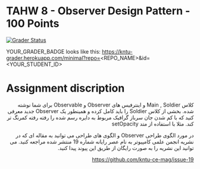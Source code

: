 # TAHW 8 - Observer Design Pattern - 100 Points

[![Grader Status](YOUR_GRADER_BADGE)](YOUR_GRADER_BADGE)

YOUR_GRADER_BADGE looks like this: https://kntu-grader.herokuapp.com/minimal?repo=<REPO_NAME>&id=<YOUR_STUDENT_ID>


# Assignment discription

<alt dir="rtl" align="right">
  
 کلاس Main , Soldier و اینترفیس های Observer و Observable برای شما نوشته شده. بخشی از کلاس Soldier را باید کامل کرده و همینطور یک Observer جدید معرفی کنید که با کم شدن جان سرباز گرافیک مربوط به دایره رسم شده را رفته رفته کمرنگ تر کند. مثلا با استفاده از متد setOpacity
 
 در مورد الگوی طراحی Observer و الگوی های طراحی می توانید به مقاله ای که در نشریه انجمن علمی کامپیوتر به نام عصر رایانه شماره 19 منتشر شده مراجعه کنید. می توانید این نشریه را به صورت رایگان از طریق این پیوند پیدا کنید.
  
  
  https://github.com/kntu-ce-mag/issue-19
  
  
  </alt>
